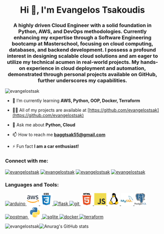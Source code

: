 <h1 align="center">Hi 👋, I'm Evangelos Tsakoudis</h1>
<h3 align="center">A highly driven Cloud Engineer with a solid foundation in Python, AWS, and DevOps methodologies. Currently enhancing my expertise through a Software Engineering bootcamp at Masterschool, focusing on cloud computing, databases, and backend development. I possess a profound interest in designing scalable cloud solutions and am eager to utilize my technical acumen in real-world projects. My hands-on experience in cloud deployment and automation, demonstrated through personal projects available on GitHub, further underscores my capabilities.</h3>

<p align="left"> <img src="https://komarev.com/ghpvc/?username=evangelostsak&label=Profile%20views&color=0e75b6&style=flat" alt="evangelostsak" /> </p>

- 🌱 I’m currently learning **AWS, Python, OOP, Docker, Terraform**

- 👨‍💻 All of my projects are available at [https://github.com/evangelostsak](https://github.com/evangelostsak)

- 💬 Ask me about **Python, Cloud**

- 📫 How to reach me **baggtsak55@gmail.com**

- ⚡ Fun fact **I am a car enthusiast!**

<h3 align="left">Connect with me:</h3>
<p align="left">
<a href="https://www.linkedin.com/in/evangelos-tsakoudis" target="blank"><img align="center" src="https://png.pngtree.com/element_our/png/20180827/linkedin-social-media-icon-png_71812.jpg" alt="evangelostsak" height="30" width="40" /></a>
<a href="https://dev.to/evangelostsak" target="blank"><img align="center" src="https://raw.githubusercontent.com/rahuldkjain/github-profile-readme-generator/master/src/images/icons/Social/devto.svg" alt="evangelostsak" height="30" width="40" /></a>
<a href="https://stackoverflow.com/users/evangelostsak" target="blank"><img align="center" src="https://raw.githubusercontent.com/rahuldkjain/github-profile-readme-generator/master/src/images/icons/Social/stack-overflow.svg" alt="evangelostsak" height="30" width="40" /></a>
<a href="https://www.leetcode.com/evangelostsak" target="blank"><img align="center" src="https://raw.githubusercontent.com/rahuldkjain/github-profile-readme-generator/master/src/images/icons/Social/leet-code.svg" alt="evangelostsak" height="30" width="40" /></a>
</p>

<h3 align="left">Languages and Tools:</h3>
<p align="left"> <a href="https://www.arduino.cc/" target="_blank" rel="noreferrer"> <img src="https://cdn.worldvectorlogo.com/logos/arduino-1.svg" alt="arduino" width="40" height="40"/> </a> <a href="https://aws.amazon.com" target="_blank" rel="noreferrer"> <img src="https://raw.githubusercontent.com/devicons/devicon/master/icons/amazonwebservices/amazonwebservices-original-wordmark.svg" alt="aws" width="40" height="40"/> </a> <a href="https://www.w3schools.com/css/" target="_blank" rel="noreferrer"> <img src="https://raw.githubusercontent.com/devicons/devicon/master/icons/css3/css3-original-wordmark.svg" alt="css3" width="40" height="40"/> </a> <a href="https://flask.palletsprojects.com/" target="_blank" rel="noreferrer"> <img src="https://e7.pngegg.com/pngimages/509/951/png-clipart-flask-by-example-web-framework-python-bottle-bottle-text-logo-thumbnail.png" alt="flask" width="40" height="40"/> </a> <a href="https://git-scm.com/" target="_blank" rel="noreferrer"> <img src="https://www.vectorlogo.zone/logos/git-scm/git-scm-icon.svg" alt="git" width="40" height="40"/> </a> <a href="https://www.w3.org/html/" target="_blank" rel="noreferrer"> <img src="https://raw.githubusercontent.com/devicons/devicon/master/icons/html5/html5-original-wordmark.svg" alt="html5" width="40" height="40"/> </a> <a href="https://developer.mozilla.org/en-US/docs/Web/JavaScript" target="_blank" rel="noreferrer"> <img src="https://raw.githubusercontent.com/devicons/devicon/master/icons/javascript/javascript-original.svg" alt="javascript" width="40" height="40"/> </a> <a href="https://www.linux.org/" target="_blank" rel="noreferrer"> <img src="https://raw.githubusercontent.com/devicons/devicon/master/icons/linux/linux-original.svg" alt="linux" width="40" height="40"/> </a> <a href="https://www.mysql.com/" target="_blank" rel="noreferrer"> <img src="https://raw.githubusercontent.com/devicons/devicon/master/icons/mysql/mysql-original-wordmark.svg" alt="mysql" width="40" height="40"/> </a> <a href="https://www.postgresql.org" target="_blank" rel="noreferrer"> <img src="https://raw.githubusercontent.com/devicons/devicon/master/icons/postgresql/postgresql-original-wordmark.svg" alt="postgresql" width="40" height="40"/> </a> <a href="https://postman.com" target="_blank" rel="noreferrer"> <img src="https://www.vectorlogo.zone/logos/getpostman/getpostman-icon.svg" alt="postman" width="40" height="40"/> </a> <a href="https://www.python.org" target="_blank" rel="noreferrer"> <img src="https://raw.githubusercontent.com/devicons/devicon/master/icons/python/python-original.svg" alt="python" width="40" height="40"/> </a> <a href="https://www.sqlite.org/" target="_blank" rel="noreferrer"> <img src="https://www.vectorlogo.zone/logos/sqlite/sqlite-icon.svg" alt="sqlite" width="40" height="40"/> </a> 
<a href="https://www.docker.com/" target="_blank" rel="noreferrer"> <img src="https://cdn-icons-png.flaticon.com/512/919/919853.png" alt="docker" width="40" height="40"/> </a> <a href="https://www.terraform.io/" target="_blank" rel="noreferrer"> <img src="https://banner2.cleanpng.com/20180407/bte/avgt65ipf.webp" alt="terraform" width="40" height="40"/> </a> </p> 

<p><img align="left" src="https://github-readme-stats.vercel.app/api/top-langs?username=evangelostsak&show_icons=true&locale=en&layout=compact&theme=radical" alt="evangelostsak" /></p>

![Anurag's GitHub stats](https://github-readme-stats.vercel.app/api?username=evangelostsak&show_icons=true&theme=radical)
